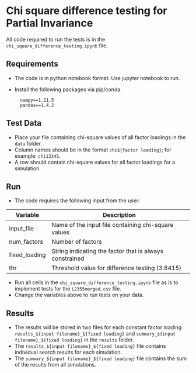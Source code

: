 # Chi square difference testing for Partial Invariance

All code required to run the tests is in the `chi_square_difference_testing.ipynb` file.

## Requirements
- The code is in python notebook format. Use jupyter notebook to run.
- Install the following packages via pip/conda.

        numpy==1.21.5
        pandas==1.4.2

## Test Data
- Place your file containing chi-square values of all factor loadings in the `data` folder.
- Column names should be in the format `chi${factor loading}`; for example: `chi12345`.
- A row should contain chi-square values for all factor loadings for a simulation.

## Run
- The code requires the following input from the user:

| Variable         | Description |
| ---------------- | ----------- |
| input_file       | Name of the input file containing chi-square values       |
| num_factors      | Number of factors        |
| fixed_loading    | String indicating the factor that is always constrained           |
| thr              | Threshold value for difference testing (3.8415) |
  
- Run all cells in the `chi_square_difference_testing.ipynb` file as is to implement tests for the `L2355merged.csv` file.
- Change the variables above to run tests on your data.

## Results
- The results will be stored in two files for each constant factor loading: `results_${input filename}_${fixed loading}` and `summary_${input filename}_${fixed loading}` in the `results` folder.
- The `results_${input filename}_${fixed loading}` file contains individual search results for each simulation.
- The `summary_${input filename}_${fixed loading}` file contains the sum of the results from all simulations.

